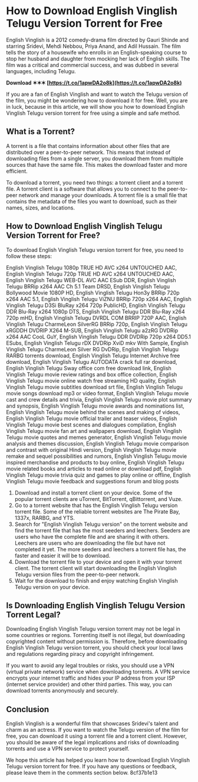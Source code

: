 
 
# How to Download English Vinglish Telugu Version Torrent for Free
 
English Vinglish is a 2012 comedy-drama film directed by Gauri Shinde and starring Sridevi, Mehdi Nebbou, Priya Anand, and Adil Hussain. The film tells the story of a housewife who enrolls in an English-speaking course to stop her husband and daughter from mocking her lack of English skills. The film was a critical and commercial success, and was dubbed in several languages, including Telugu.
 
**Download ✶✶✶ [https://t.co/1apwDA2o8k](https://t.co/1apwDA2o8k)**


 
If you are a fan of English Vinglish and want to watch the Telugu version of the film, you might be wondering how to download it for free. Well, you are in luck, because in this article, we will show you how to download English Vinglish Telugu version torrent for free using a simple and safe method.
 
## What is a Torrent?
 
A torrent is a file that contains information about other files that are distributed over a peer-to-peer network. This means that instead of downloading files from a single server, you download them from multiple sources that have the same file. This makes the download faster and more efficient.
 
To download a torrent, you need two things: a torrent client and a torrent file. A torrent client is a software that allows you to connect to the peer-to-peer network and manage your downloads. A torrent file is a small file that contains the metadata of the files you want to download, such as their names, sizes, and locations.
 
## How to Download English Vinglish Telugu Version Torrent for Free?
 
To download English Vinglish Telugu version torrent for free, you need to follow these steps:
 
English Vinglish Telugu 1080p TRUE HD AVC x264 UNTOUCHED AAC,  English Vinglish Telugu 720p TRUE HD AVC x264 UNTOUCHED AAC,  English Vinglish Telugu WEB-DL AVC AAC ESub DDR,  English Vinglish Telugu BRRip x264 AAC Ch 5.1 Team DRSD,  English Vinglish Telugu Bollywood Movie 1080P HD,  English Vinglish Telugu Hon3y BRRip 720p x264 AAC 5.1,  English Vinglish Telugu ViZNU BRRip 720p x264 AAC,  English Vinglish Telugu D3Si BluRay x264 720p PublicHD,  English Vinglish Telugu DDR Blu-Ray x264 1080p DTS,  English Vinglish Telugu DDR Blu-Ray x264 720p mHD,  English Vinglish Telugu DVRDL COM BRRIP 720P AAC,  English Vinglish Telugu CharmeLeon SilverRG BRRip 720p,  English Vinglish Telugu xRGDDH DVDRIP X264 M-SUB,  English Vinglish Telugu a2zRG DVDRip x264 AAC CooL GuY,  English Vinglish Telugu DDR DVDRip 720p x264 DD5.1 ESubs,  English Vinglish Telugu rDX DVDRip XviD mkv With Sample,  English Vinglish Telugu CharmeLeon Silver RG DvDRip,  English Vinglish Telugu RARBG torrents download,  English Vinglish Telugu Internet Archive free download,  English Vinglish Telugu AUTODATA crack full rar download,  English Vinglish Telugu Sway office com free download link,  English Vinglish Telugu movie review ratings and box office collection,  English Vinglish Telugu movie online watch free streaming HD quality,  English Vinglish Telugu movie subtitles download srt file,  English Vinglish Telugu movie songs download mp3 or video format,  English Vinglish Telugu movie cast and crew details and trivia,  English Vinglish Telugu movie plot summary and synopsis,  English Vinglish Telugu movie awards and nominations list,  English Vinglish Telugu movie behind the scenes and making of videos,  English Vinglish Telugu movie official trailer and teaser videos,  English Vinglish Telugu movie best scenes and dialogues compilation,  English Vinglish Telugu movie fan art and wallpapers download,  English Vinglish Telugu movie quotes and memes generator,  English Vinglish Telugu movie analysis and themes discussion,  English Vinglish Telugu movie comparison and contrast with original Hindi version,  English Vinglish Telugu movie remake and sequel possibilities and rumors,  English Vinglish Telugu movie inspired merchandise and products to buy online,  English Vinglish Telugu movie related books and articles to read online or download pdf,  English Vinglish Telugu movie trivia quiz and games to play online or offline,  English Vinglish Telugu movie feedback and suggestions forum and blog posts
 
1. Download and install a torrent client on your device. Some of the popular torrent clients are uTorrent, BitTorrent, qBittorrent, and Vuze.
2. Go to a torrent website that has the English Vinglish Telugu version torrent file. Some of the reliable torrent websites are The Pirate Bay, 1337x, RARBG, and YTS.
3. Search for "English Vinglish Telugu version" on the torrent website and find the torrent file that has the most seeders and leechers. Seeders are users who have the complete file and are sharing it with others. Leechers are users who are downloading the file but have not completed it yet. The more seeders and leechers a torrent file has, the faster and easier it will be to download.
4. Download the torrent file to your device and open it with your torrent client. The torrent client will start downloading the English Vinglish Telugu version files from the peer-to-peer network.
5. Wait for the download to finish and enjoy watching English Vinglish Telugu version on your device.

## Is Downloading English Vinglish Telugu Version Torrent Legal?
 
Downloading English Vinglish Telugu version torrent may not be legal in some countries or regions. Torrenting itself is not illegal, but downloading copyrighted content without permission is. Therefore, before downloading English Vinglish Telugu version torrent, you should check your local laws and regulations regarding piracy and copyright infringement.
 
If you want to avoid any legal troubles or risks, you should use a VPN (virtual private network) service when downloading torrents. A VPN service encrypts your internet traffic and hides your IP address from your ISP (internet service provider) and other third parties. This way, you can download torrents anonymously and securely.
 
## Conclusion
 
English Vinglish is a wonderful film that showcases Sridevi's talent and charm as an actress. If you want to watch the Telugu version of the film for free, you can download it using a torrent file and a torrent client. However, you should be aware of the legal implications and risks of downloading torrents and use a VPN service to protect yourself.
 
We hope this article has helped you learn how to download English Vinglish Telugu version torrent for free. If you have any questions or feedback, please leave them in the comments section below.
 8cf37b1e13
 
